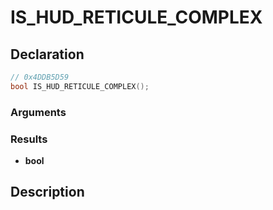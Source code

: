 # IS_HUD_RETICULE_COMPLEX

## Declaration
```cpp
// 0x4DDB5D59
bool IS_HUD_RETICULE_COMPLEX();
```

### Arguments

### Results
- **bool**

## Description
